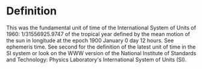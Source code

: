 # Definition

This was the fundamental unit of time of the International System of
Units of 1960: 1/31556925.9747 of the tropical year defined by the mean
motion of the sun in longitude at the epoch 1900 January 0 day 12 hours.
See ephemeris time. See second for the definition of the latest unit of
time in the SI system or look on the WWW version of the National
Institute of Standards and Technology: Physics Laboratory's
International System of Units (SI).
